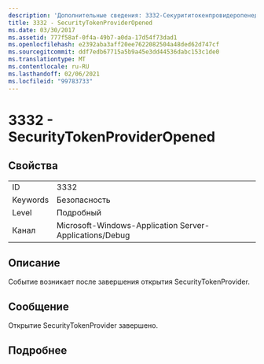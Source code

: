 ```yaml
---
description: 'Дополнительные сведения: 3332-Секурититокенпровидеропенед'
title: 3332 - SecurityTokenProviderOpened
ms.date: 03/30/2017
ms.assetid: 777f58af-0f4a-49b7-a0da-17d54f73dad1
ms.openlocfilehash: e2392aba3aff20ee7622082504a48ded62d747cf
ms.sourcegitcommit: ddf7edb67715a5b9a45e3dd44536dabc153c1de0
ms.translationtype: MT
ms.contentlocale: ru-RU
ms.lasthandoff: 02/06/2021
ms.locfileid: "99783733"
---
```

# <a name="3332---securitytokenprovideropened"></a>3332 - SecurityTokenProviderOpened

## <a name="properties"></a>Свойства  
  
|||  
|-|-|  
|ID|3332|  
|Keywords|Безопасность|  
|Level|Подробный|  
|Канал|Microsoft-Windows-Application Server-Applications/Debug|  
  
## <a name="description"></a>Описание  

 Событие возникает после завершения открытия SecurityTokenProvider.  
  
## <a name="message"></a>Сообщение  

 Открытие SecurityTokenProvider завершено.  
  
## <a name="details"></a>Подробнее
